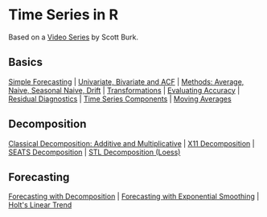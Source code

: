 # Time Series in R

Based on a [Video Series](https://www.youtube.com/playlist?list=PLX-TyAzMwGs-I3i5uiCin37VFMSy4c50F) by Scott Burk.

## Basics

[Simple Forecasting](docs/01SimpleForecasting.md) |
[Univariate, Bivariate and ACF](docs/0SimpleTSFCUnivariateBivariateACF.md) |
[Methods: Average, Naive, Seasonal Naive, Drift](docs/03SimpleFCMethodsAverageNaiveSeasonalNaiveDrift.md) |
[Transformations](docs/04Transformations.md) |
[Evaluating Accuracy](docs/05EvaluatingFCAccuracy.md) |
[Residual Diagnostics](docs/06ResidualDiagnostics.md) |
[Time Series Components](docs/07TimeSeriesComponents.md) |
[Moving Averages](docs/08MovingAverages.md)

## Decomposition

[Classical Decomposition: Additive and Multiplicative](docs/09ClassicalDecomposition.md) |
[X11 Decomposition](docs/10X11Decomposition.md) |
[SEATS Decomposition](docs/11SEATSDecomposition.md) |
[STL Decomposition (Loess)](docs/12STLDecomposition.md)

## Forecasting

[Forecasting with Decomposition](docs/13FCWithDecomposition.md) |
[Forecasting with Exponential Smoothing](docs/14FCWithExponentialSmoothing.md) |
[Holt's Linear Trend](docs/15HoltsLinearTrend.md)